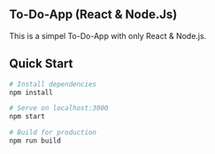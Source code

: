 ## To-Do-App (React & Node.Js) 

This is a simpel To-Do-App with only React & Node.js. 

## Quick Start

```bash
# Install dependencies
npm install

# Serve on localhost:3000
npm start

# Build for production
npm run build
```
